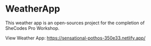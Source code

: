 # WeatherApp
This weather app is an open-sources project for the completion of SheCodes Pro Workshop.

View Weather App: https://sensational-pothos-350e33.netlify.app/

